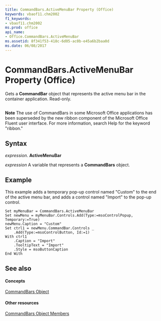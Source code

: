 ```yaml
---
title: CommandBars.ActiveMenuBar Property (Office)
keywords: vbaof11.chm2002
f1_keywords:
- vbaof11.chm2002
ms.prod: office
api_name:
- Office.CommandBars.ActiveMenuBar
ms.assetid: 8f341f53-418c-6d05-ac0b-e45a6b2baa0d
ms.date: 06/08/2017
---
```



# CommandBars.ActiveMenuBar Property (Office)

Gets a **CommandBar** object that represents the active menu bar in the container application. Read-only.


## 


 **Note**  The use of CommandBars in some Microsoft Office applications has been superseded by the new ribbon component of the Microsoft Office Fluent user interface. For more information, search Help for the keyword "ribbon."


## Syntax

 _expression_. **ActiveMenuBar**

 _expression_ A variable that represents a **CommandBars** object.


## Example

This example adds a temporary pop-up control named "Custom" to the end of the active menu bar, and adds a control named "Import" to the pop-up control.


```
Set myMenuBar = CommandBars.ActiveMenuBar 
Set newMenu = myMenuBar.Controls.Add(Type:=msoControlPopup, Temporary:=True) 
newMenu.Caption = "Custom" 
Set ctrl1 = newMenu.CommandBar.Controls _ 
    .Add(Type:=msoControlButton, Id:=1) 
With ctrl1 
    .Caption = "Import" 
    .TooltipText = "Import" 
    .Style = msoButtonCaption 
End With
```


## See also


#### Concepts


[CommandBars Object](commandbars-object-office.md)
#### Other resources


[CommandBars Object Members](commandbars-members-office.md)

